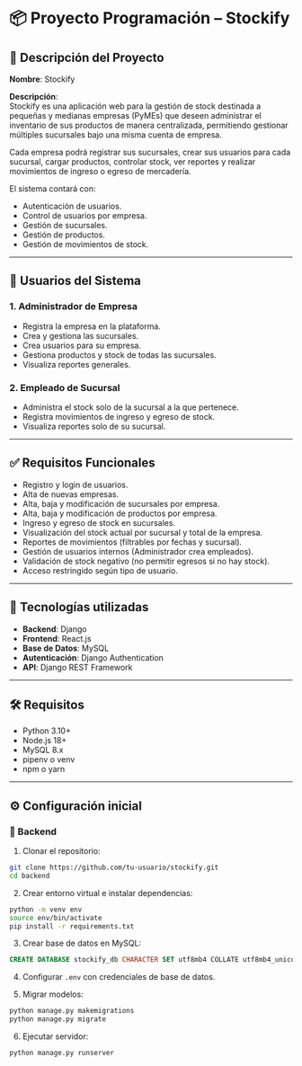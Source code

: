 # 📦 Proyecto Programación – Stockify

## 📄 Descripción del Proyecto
**Nombre**: Stockify

**Descripción**:  
Stockify es una aplicación web para la gestión de stock destinada a pequeñas y medianas empresas (PyMEs) que deseen administrar el inventario de sus productos de manera centralizada, permitiendo gestionar múltiples sucursales bajo una misma cuenta de empresa.

Cada empresa podrá registrar sus sucursales, crear sus usuarios para cada sucursal, cargar productos, controlar stock, ver reportes y realizar movimientos de ingreso o egreso de mercadería.

El sistema contará con:

- Autenticación de usuarios.
- Control de usuarios por empresa.
- Gestión de sucursales.
- Gestión de productos.
- Gestión de movimientos de stock.

---

## 👥 Usuarios del Sistema

### 1. Administrador de Empresa
- Registra la empresa en la plataforma.
- Crea y gestiona las sucursales.
- Crea usuarios para su empresa.
- Gestiona productos y stock de todas las sucursales.
- Visualiza reportes generales.

### 2. Empleado de Sucursal
- Administra el stock solo de la sucursal a la que pertenece.
- Registra movimientos de ingreso y egreso de stock.
- Visualiza reportes solo de su sucursal.

---

## ✅ Requisitos Funcionales

- Registro y login de usuarios.
- Alta de nuevas empresas.
- Alta, baja y modificación de sucursales por empresa.
- Alta, baja y modificación de productos por empresa.
- Ingreso y egreso de stock en sucursales.
- Visualización del stock actual por sucursal y total de la empresa.
- Reportes de movimientos (filtrables por fechas y sucursal).
- Gestión de usuarios internos (Administrador crea empleados).
- Validación de stock negativo (no permitir egresos si no hay stock).
- Acceso restringido según tipo de usuario.

---

## 🚀 Tecnologías utilizadas

- **Backend**: Django
- **Frontend**: React.js
- **Base de Datos**: MySQL
- **Autenticación**: Django Authentication
- **API**: Django REST Framework

---

## 🛠️ Requisitos

- Python 3.10+
- Node.js 18+
- MySQL 8.x
- pipenv o venv
- npm o yarn

---

## ⚙️ Configuración inicial

### 🔧 Backend
1. Clonar el repositorio:

```bash
git clone https://github.com/tu-usuario/stockify.git
cd backend
```

2. Crear entorno virtual e instalar dependencias:

```bash
python -m venv env
source env/bin/activate
pip install -r requirements.txt
```

3. Crear base de datos en MySQL:

```sql
CREATE DATABASE stockify_db CHARACTER SET utf8mb4 COLLATE utf8mb4_unicode_ci;
```

4. Configurar `.env` con credenciales de base de datos.

5. Migrar modelos:

```bash
python manage.py makemigrations
python manage.py migrate
```

6. Ejecutar servidor:

```bash
python manage.py runserver
```
